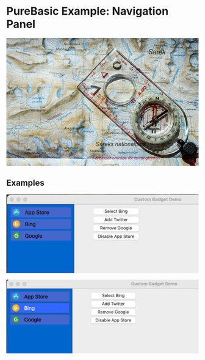 # PureBasic Example: Navigation Panel

![Splash](splash.jpg)

## Examples

![](example_1.jpg)

![](example_2.jpg)
